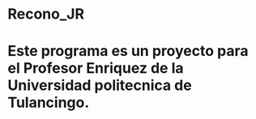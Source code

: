﻿# Recono_JR
# Este programa es un proyecto para el Profesor Enriquez de la Universidad politecnica de Tulancingo.

